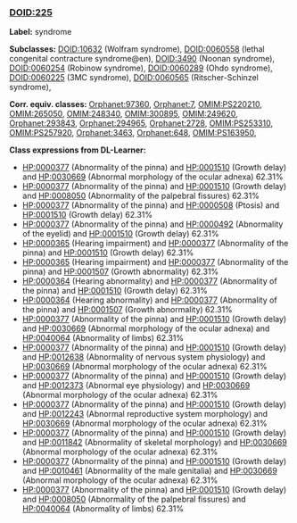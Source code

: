 
### [DOID:225](http://purl.obolibrary.org/obo/DOID_225)
**Label:** syndrome

**Subclasses:** [DOID:10632](http://purl.obolibrary.org/obo/DOID_10632) (Wolfram syndrome), [DOID:0060558](http://purl.obolibrary.org/obo/DOID_0060558) (lethal congenital contracture syndrome@en), [DOID:3490](http://purl.obolibrary.org/obo/DOID_3490) (Noonan syndrome), [DOID:0060254](http://purl.obolibrary.org/obo/DOID_0060254) (Robinow syndrome), [DOID:0060289](http://purl.obolibrary.org/obo/DOID_0060289) (Ohdo syndrome), [DOID:0060225](http://purl.obolibrary.org/obo/DOID_0060225) (3MC syndrome), [DOID:0060565](http://purl.obolibrary.org/obo/DOID_0060565) (Ritscher-Schinzel syndrome), 

**Corr. equiv. classes:** [Orphanet:97360](http://www.orpha.net/ORDO/Orphanet_97360), [Orphanet:7](http://www.orpha.net/ORDO/Orphanet_7), [OMIM:PS220210](http://purl.obolibrary.org/obo/OMIM_PS220210), [OMIM:265050](http://purl.obolibrary.org/obo/OMIM_265050), [OMIM:248340](http://purl.obolibrary.org/obo/OMIM_248340), [OMIM:300895](http://purl.obolibrary.org/obo/OMIM_300895), [OMIM:249620](http://purl.obolibrary.org/obo/OMIM_249620), [Orphanet:293843](http://www.orpha.net/ORDO/Orphanet_293843), [Orphanet:294965](http://www.orpha.net/ORDO/Orphanet_294965), [Orphanet:2728](http://www.orpha.net/ORDO/Orphanet_2728), [OMIM:PS253310](http://purl.obolibrary.org/obo/OMIM_PS253310), [OMIM:PS257920](http://purl.obolibrary.org/obo/OMIM_PS257920), [Orphanet:3463](http://www.orpha.net/ORDO/Orphanet_3463), [Orphanet:648](http://www.orpha.net/ORDO/Orphanet_648), [OMIM:PS163950](http://purl.obolibrary.org/obo/OMIM_PS163950), 

**Class expressions from DL-Learner:**

- [HP:0000377](http://purl.obolibrary.org/obo/HP_0000377) (Abnormality of the pinna) and [HP:0001510](http://purl.obolibrary.org/obo/HP_0001510) (Growth delay) and [HP:0030669](http://purl.obolibrary.org/obo/HP_0030669) (Abnormal morphology of the ocular adnexa) 62.31%
- [HP:0000377](http://purl.obolibrary.org/obo/HP_0000377) (Abnormality of the pinna) and [HP:0001510](http://purl.obolibrary.org/obo/HP_0001510) (Growth delay) and [HP:0008050](http://purl.obolibrary.org/obo/HP_0008050) (Abnormality of the palpebral fissures) 62.31%
- [HP:0000377](http://purl.obolibrary.org/obo/HP_0000377) (Abnormality of the pinna) and [HP:0000508](http://purl.obolibrary.org/obo/HP_0000508) (Ptosis) and [HP:0001510](http://purl.obolibrary.org/obo/HP_0001510) (Growth delay) 62.31%
- [HP:0000377](http://purl.obolibrary.org/obo/HP_0000377) (Abnormality of the pinna) and [HP:0000492](http://purl.obolibrary.org/obo/HP_0000492) (Abnormality of the eyelid) and [HP:0001510](http://purl.obolibrary.org/obo/HP_0001510) (Growth delay) 62.31%
- [HP:0000365](http://purl.obolibrary.org/obo/HP_0000365) (Hearing impairment) and [HP:0000377](http://purl.obolibrary.org/obo/HP_0000377) (Abnormality of the pinna) and [HP:0001510](http://purl.obolibrary.org/obo/HP_0001510) (Growth delay) 62.31%
- [HP:0000365](http://purl.obolibrary.org/obo/HP_0000365) (Hearing impairment) and [HP:0000377](http://purl.obolibrary.org/obo/HP_0000377) (Abnormality of the pinna) and [HP:0001507](http://purl.obolibrary.org/obo/HP_0001507) (Growth abnormality) 62.31%
- [HP:0000364](http://purl.obolibrary.org/obo/HP_0000364) (Hearing abnormality) and [HP:0000377](http://purl.obolibrary.org/obo/HP_0000377) (Abnormality of the pinna) and [HP:0001510](http://purl.obolibrary.org/obo/HP_0001510) (Growth delay) 62.31%
- [HP:0000364](http://purl.obolibrary.org/obo/HP_0000364) (Hearing abnormality) and [HP:0000377](http://purl.obolibrary.org/obo/HP_0000377) (Abnormality of the pinna) and [HP:0001507](http://purl.obolibrary.org/obo/HP_0001507) (Growth abnormality) 62.31%
- [HP:0000377](http://purl.obolibrary.org/obo/HP_0000377) (Abnormality of the pinna) and [HP:0001510](http://purl.obolibrary.org/obo/HP_0001510) (Growth delay) and [HP:0030669](http://purl.obolibrary.org/obo/HP_0030669) (Abnormal morphology of the ocular adnexa) and [HP:0040064](http://purl.obolibrary.org/obo/HP_0040064) (Abnormality of limbs) 62.31%
- [HP:0000377](http://purl.obolibrary.org/obo/HP_0000377) (Abnormality of the pinna) and [HP:0001510](http://purl.obolibrary.org/obo/HP_0001510) (Growth delay) and [HP:0012638](http://purl.obolibrary.org/obo/HP_0012638) (Abnormality of nervous system physiology) and [HP:0030669](http://purl.obolibrary.org/obo/HP_0030669) (Abnormal morphology of the ocular adnexa) 62.31%
- [HP:0000377](http://purl.obolibrary.org/obo/HP_0000377) (Abnormality of the pinna) and [HP:0001510](http://purl.obolibrary.org/obo/HP_0001510) (Growth delay) and [HP:0012373](http://purl.obolibrary.org/obo/HP_0012373) (Abnormal eye physiology) and [HP:0030669](http://purl.obolibrary.org/obo/HP_0030669) (Abnormal morphology of the ocular adnexa) 62.31%
- [HP:0000377](http://purl.obolibrary.org/obo/HP_0000377) (Abnormality of the pinna) and [HP:0001510](http://purl.obolibrary.org/obo/HP_0001510) (Growth delay) and [HP:0012243](http://purl.obolibrary.org/obo/HP_0012243) (Abnormal reproductive system morphology) and [HP:0030669](http://purl.obolibrary.org/obo/HP_0030669) (Abnormal morphology of the ocular adnexa) 62.31%
- [HP:0000377](http://purl.obolibrary.org/obo/HP_0000377) (Abnormality of the pinna) and [HP:0001510](http://purl.obolibrary.org/obo/HP_0001510) (Growth delay) and [HP:0011842](http://purl.obolibrary.org/obo/HP_0011842) (Abnormality of skeletal morphology) and [HP:0030669](http://purl.obolibrary.org/obo/HP_0030669) (Abnormal morphology of the ocular adnexa) 62.31%
- [HP:0000377](http://purl.obolibrary.org/obo/HP_0000377) (Abnormality of the pinna) and [HP:0001510](http://purl.obolibrary.org/obo/HP_0001510) (Growth delay) and [HP:0010461](http://purl.obolibrary.org/obo/HP_0010461) (Abnormality of the male genitalia) and [HP:0030669](http://purl.obolibrary.org/obo/HP_0030669) (Abnormal morphology of the ocular adnexa) 62.31%
- [HP:0000377](http://purl.obolibrary.org/obo/HP_0000377) (Abnormality of the pinna) and [HP:0001510](http://purl.obolibrary.org/obo/HP_0001510) (Growth delay) and [HP:0008050](http://purl.obolibrary.org/obo/HP_0008050) (Abnormality of the palpebral fissures) and [HP:0040064](http://purl.obolibrary.org/obo/HP_0040064) (Abnormality of limbs) 62.31%


